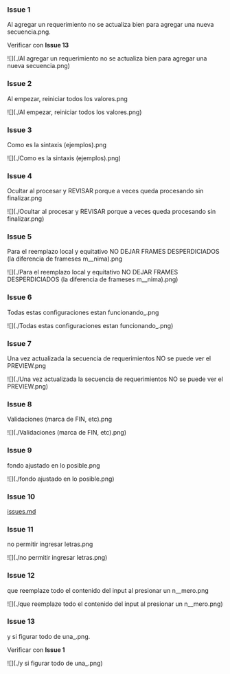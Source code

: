 ### Issue 1
Al agregar un requerimiento no se actualiza bien para agregar una nueva secuencia.png.

Verificar con **Issue 13**

![](./Al agregar un requerimiento no se actualiza bien para agregar una nueva secuencia.png)

### Issue 2
Al empezar, reiniciar todos los valores.png

![](./Al empezar, reiniciar todos los valores.png)

### Issue 3
Como es la sintaxis (ejemplos).png

![](./Como es la sintaxis (ejemplos).png)

### Issue 4
Ocultar al procesar y REVISAR porque a veces queda procesando sin finalizar.png

![](./Ocultar al procesar y REVISAR porque a veces queda procesando sin finalizar.png)

### Issue 5
Para el reemplazo local y equitativo NO DEJAR FRAMES DESPERDICIADOS (la diferencia de frameses m__nima).png

![](./Para el reemplazo local y equitativo NO DEJAR FRAMES DESPERDICIADOS (la diferencia de frameses m__nima).png)

### Issue 6
Todas estas configuraciones estan funcionando_.png

![](./Todas estas configuraciones estan funcionando_.png)

### Issue 7
Una vez actualizada la secuencia de requerimientos NO se puede ver el PREVIEW.png

![](./Una vez actualizada la secuencia de requerimientos NO se puede ver el PREVIEW.png)

### Issue 8
Validaciones (marca de FIN, etc).png

![](./Validaciones (marca de FIN, etc).png)

### Issue 9
fondo ajustado en lo posible.png

![](./fondo ajustado en lo posible.png)

### Issue 10

[issues.md](./issues.md)

### Issue 11
no permitir ingresar letras.png

![](./no permitir ingresar letras.png)

### Issue 12
que reemplaze todo el contenido del input al presionar un n__mero.png

![](./que reemplaze todo el contenido del input al presionar un n__mero.png)

### Issue 13
y si figurar todo de una_.png.

Verificar con **Issue 1**

![](./y si figurar todo de una_.png)

